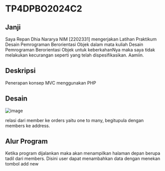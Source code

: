 # TP4DPBO2024C2

## Janji
Saya Repan Dhia Nararya NIM [2202331] mengerjakan Latihan Praktikum Desain Pemrograman Berorientasi Objek dalam mata kuliah Desain Pemrograman Berorientasi Objek untuk keberkahanNya maka saya tidak melakukan kecurangan seperti yang telah dispesifikasikan. Aamiin.

## Deskripsi
Penerapan konsep MVC menggunakan PHP

## Desain
![image](https://github.com/RepanDh/TP4DPBO2024C2/assets/133224998/9bb38998-bcca-4486-bd17-ea38b6beee74)

relasi dari member ke orders yaitu one to many, begitupula dengan members ke address.

## Alur Program
Ketika program dijalankan maka akan menampilkan halaman depan berupa tadil dari members. Disini user dapat menambahkan data dengan menekan tombol add new
